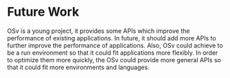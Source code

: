 # Future Work

OSv is a young project, it provides some APIs which improve the performance of existing applications. In future, it should add more APIs to further improve the performance of applications. Also, OSv could achieve to be a run environment so that it could fit applications more flexibly. In order to optimize them more quickly, the OSv could provide more general APIs so that it could fit more environments and languages. 
